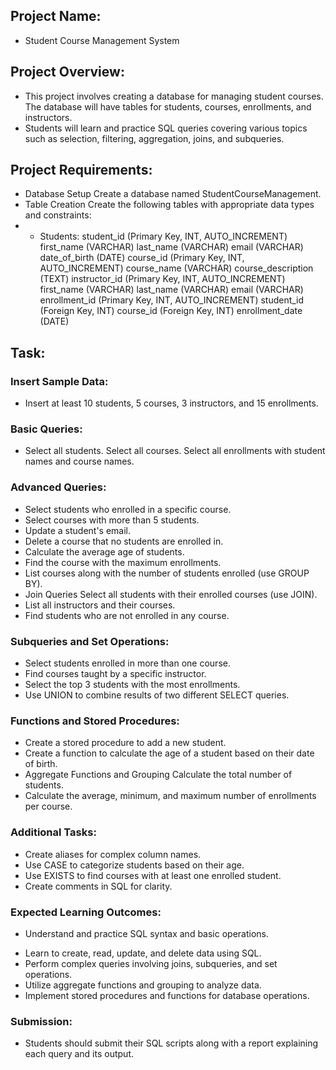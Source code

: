 ## Project Name:
* Student Course Management System

## Project Overview:
* This project involves creating a database for managing student courses. The database will have tables for students, courses, enrollments, and instructors. 
* Students will learn and practice SQL queries covering various topics such as selection, filtering, aggregation, joins, and subqueries.
## Project Requirements:
* Database Setup Create a database named StudentCourseManagement.
* Table Creation Create the following tables with appropriate data types and constraints: 
* * Students: student_id (Primary Key, INT, AUTO_INCREMENT) first_name (VARCHAR) last_name (VARCHAR) email (VARCHAR) date_of_birth (DATE) course_id (Primary Key, INT, AUTO_INCREMENT) course_name (VARCHAR) course_description (TEXT) instructor_id (Primary Key, INT, AUTO_INCREMENT) first_name (VARCHAR) last_name (VARCHAR) email (VARCHAR) enrollment_id (Primary Key, INT, AUTO_INCREMENT) student_id (Foreign Key, INT) course_id (Foreign Key, INT) enrollment_date (DATE)
## Task:
### Insert Sample Data:
* Insert at least 10 students, 5 courses, 3 instructors, and 15 enrollments. 
### Basic Queries:
* Select all students. Select all courses. Select all enrollments with student names and course names.
### Advanced Queries:
* Select students who enrolled in a specific course.
* Select courses with more than 5 students. 
* Update a student's email.
* Delete a course that no students are enrolled in.
* Calculate the average age of students.
* Find the course with the maximum enrollments.
* List courses along with the number of students enrolled (use GROUP BY).
* Join Queries Select all students with their enrolled courses (use JOIN).
* List all instructors and their courses.
* Find students who are not enrolled in any course.
### Subqueries and Set Operations:
* Select students enrolled in more than one course.
* Find courses taught by a specific instructor.
* Select the top 3 students with the most enrollments.
* Use UNION to combine results of two different SELECT queries.
### Functions and Stored Procedures:
* Create a stored procedure to add a new student.
* Create a function to calculate the age of a student based on their date of birth.
* Aggregate Functions and Grouping Calculate the total number of students.
* Calculate the average, minimum, and maximum number of enrollments per course.
### Additional Tasks:
* Create aliases for complex column names.
* Use CASE to categorize students based on their age.
* Use EXISTS to find courses with at least one enrolled student.
* Create comments in SQL for clarity.
### Expected Learning Outcomes: 
- Understand and practice SQL syntax and basic operations.
* Learn to create, read, update, and delete data using SQL.
* Perform complex queries involving joins, subqueries, and set operations.
* Utilize aggregate functions and grouping to analyze data.
* Implement stored procedures and functions for database operations.
### Submission:
* Students should submit their SQL scripts along with a report explaining each query and its output.
